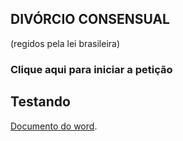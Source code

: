 ## DIVÓRCIO CONSENSUAL
(regidos pela lei brasileira)

### Clique aqui para iniciar a petição

## Testando
[Documento do word](https://github.com/rauldenisp/DivorcioOnline/blob/master/files/Estrutura%20para%20site%20de%20divorcio%20on-line.docx).
